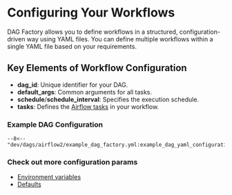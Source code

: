 # Configuring Your Workflows

DAG Factory allows you to define workflows in a structured, configuration-driven way using YAML files.
You can define multiple workflows within a single YAML file based on your requirements.

## Key Elements of Workflow Configuration

- **dag_id**: Unique identifier for your DAG.
- **default_args**: Common arguments for all tasks.
- **schedule**/**schedule_interval**: Specifies the execution schedule.
- **tasks**: Defines the [Airflow tasks](https://airflow.apache.org/docs/apache-airflow/stable/core-concepts/tasks.html) in your workflow.

### Example DAG Configuration

```title="example_dag_factory.yml"
--8<-- "dev/dags/airflow2/example_dag_factory.yml:example_dag_yaml_configuration"
```

### Check out more configuration params

- [Environment variables](environment_variables.md)
- [Defaults](defaults.md)
